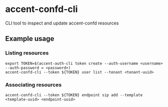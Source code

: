 # accent-confd-cli
CLI tool to inspect and update accent-confd resources


## Example usage

### Listing resources

```shell
export TOKEN=$(accent-auth-cli token create --auth-username <username> --auth-password = <password>)
accent-confd-cli --token ${TOKEN} user list --tenant <tenant-uuid>
```


### Associating resources

```shell
accent-confd-cli --token ${TOKEN} endpoint sip add --template <template-uuid> <endpoint-uuid>
```

